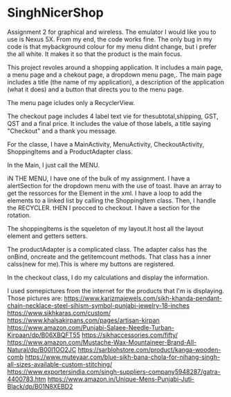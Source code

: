 # SinghNicerShop
Assignment 2 for graphical and wireless.
The emulator I would like you to use is Nexus 5X.
From my end, the code works fine. The only bug in my code is that mybackground colour for my menu didnt change, but i prefer the all white.
It makes it so that the product is the main focus.

This project revoles around a shopping application. It includes a main page, a menu page and a chekout page, a dropdown menu page,. 
The main page includes a title
(the name of my application), a description of the application (what it does) and a button that directs you to the menu page.

The menu page icludes only a RecyclerView. 

The checkout page includes 4 label text vie for thesubtotal,shipping, GST, QST and a final price. It includes the value of those labels,
a title saying "Checkout" and a thank you message. 

For the classe, I have a MainActivity, MenuActivity, CheckoutActivity, ShoppingItems and a ProductAdapter class.

In the Main, I just call the MENU.

iN THE MENU, I have one of the bulk of my assignment. I have a alertSection for the dropdown menu with the use of toast. Ihave an array to get the ressorces for the Element in the xml. I have a loop to add the elements to a linked list by calling the ShoppingItem class. Then, I handle the RECYCLER. tHEN I procced to checkout.
I have a section for the rotation. 

The shoppingItems is the squeleton of my layout.It host all the layout element and getters setters.

The productAdapter is a complicated class. The adapter calss has the onBind, oncreate and the getitemcount methods. That class has a inner calss(new for me).This is where my buttons are registered.

In the checkout class, I do my calculations and display the information.

I used somepictures from the internet for the products that I'm is displaying. 
Those pictures are:
https://www.karizmajewels.com/sikh-khanda-pendant-chain-necklace-steel-sihism-symbol-punjabi-jewelry-18-inches
https://www.sikhkaras.com/custom/
https://www.khalsakirpans.com/pages/artisan-kirpan
https://www.amazon.com/Punjabi-Salaee-Needle-Turban-Kirpaan/dp/B06XBQFT55
https://sikhaccessories.com/fifty/
https://www.amazon.com/Mustache-Wax-Mountaineer-Brand-All-Natural/dp/B00I1OO2JC
https://sarblohstore.com/product/kanga-wooden-comb
https://www.muteyaar.com/blue-sikh-bana-chola-for-nihang-singh-all-sizes-available-custom-stitching/
https://www.exportersindia.com/singh-suppliers-company5948287/gatra-4400783.htm
https://www.amazon.in/Unique-Mens-Punjabi-Juti-Black/dp/B01N8XEBD2


